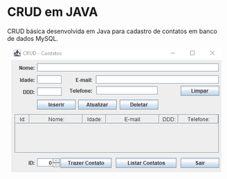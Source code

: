 # CRUD em JAVA

CRUD básica desenvolvida em Java para cadastro de contatos em banco de dados MySQL.

<div align="center">
  <img alt="readme" title="readme" src="./gif/readme.gif"/>
</div>